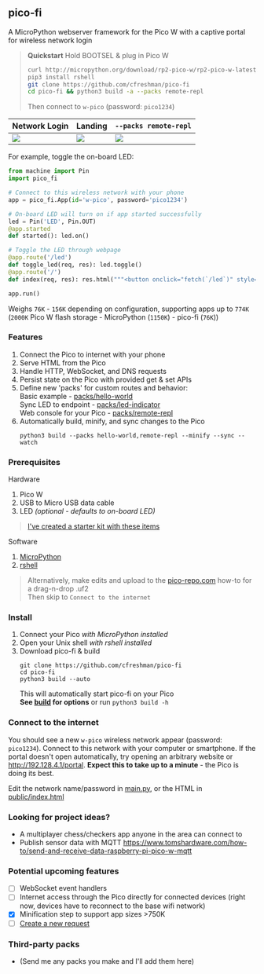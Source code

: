 ## pico-fi

A MicroPython webserver framework for the Pico W with a captive portal for wireless network login

> **Quickstart** Hold BOOTSEL & plug in Pico W  
> ```sh
> curl http://micropython.org/download/rp2-pico-w/rp2-pico-w-latest.uf2 > $([ $(uname) == Darwin ] && echo /Volumes || echo /media/$USER)/RPI-RP2/m.uf2
> pip3 install rshell
> git clone https://github.com/cfreshman/pico-fi
> cd pico-fi && python3 build -a --packs remote-repl
> ```
> Then connect to `w-pico` (password: `pico1234`)  

| Network Login | Landing | `--packs remote-repl` |
| --- | --- | --- |
| ![](https://freshman.dev/api/file/public-pico-fi-portal-1.png) | ![](https://freshman.dev/api/file/public-pico-fi-default-index.png) | ![](https://freshman.dev/api/file/public-pico-remote-repl-mobile.png) |

For example, toggle the on-board LED:
```python
from machine import Pin
import pico_fi

# Connect to this wireless network with your phone
app = pico_fi.App(id='w-pico', password='pico1234')

# On-board LED will turn on if app started successfully
led = Pin('LED', Pin.OUT)
@app.started
def started(): led.on() 

# Toggle the LED through webpage
@app.route('/led')
def toggle_led(req, res): led.toggle()
@app.route('/')
def index(req, res): res.html("""<button onclick="fetch(`/led`)" style="font-size:20vw">TOGGLE</button>""")

app.run()
```

Weighs `76K` - `156K` depending on configuration, supporting apps up to `774K`  
(`2000K` Pico W flash storage - MicroPython (`1150K`) - pico-fi (`76K`))


### Features
1. Connect the Pico to internet with your phone
1. Serve HTML from the Pico
1. Handle HTTP, WebSocket, and DNS requests
1. Persist state on the Pico with provided get & set APIs
1. Define new 'packs' for custom routes and behavior:  
   Basic example - [packs/hello-world](./src/packs/hello-world/__init__.py)  
   Sync LED to endpoint - [packs/led-indicator](./src/packs/led-indicator)  
   Web console for your Pico - [packs/remote-repl](./src/packs/remote-repl)  
1. Automatically build, minify, and sync changes to the Pico
   ```
   python3 build --packs hello-world,remote-repl --minify --sync --watch
   ```
   

### Prerequisites

Hardware
1. Pico W
1. USB to Micro USB data cable
1. LED _(optional - defaults to on-board LED)_
> [I've created a starter kit with these items](https://pico-repo/starter)  

Software
1. [MicroPython](https://www.raspberrypi.com/documentation/microcontrollers/micropython.html#drag-and-drop-micropython)
1. [rshell](https://github.com/dhylands/rshell)
> Alternatively, make edits and upload to the [pico-repo.com](https://pico-repo.com) how-to for a drag-n-drop .uf2  
> Then skip to `Connect to the internet`


### Install

1. Connect your Pico *with MicroPython installed*
1. Open your Unix shell *with rshell installed*
1. Download pico-fi & build
   ```
   git clone https://github.com/cfreshman/pico-fi
   cd pico-fi
   python3 build --auto
   ```
   This will automatically start pico-fi on your Pico  
   **See [build](./build/__main__.py) for options** or run `python3 build -h`

### Connect to the internet
You should see a new `w-pico` wireless network appear (password: `pico1234`). Connect to this network with your computer or smartphone. If the portal doesn't open automatically, try opening an arbitrary website or http://192.128.4.1/portal. **Expect this to take up to a minute** - the Pico is doing its best.

Edit the network name/password in [main.py](./src/main.py), or the HTML in [public/index.html](./src/public/index.html)

### Looking for project ideas?
* A multiplayer chess/checkers app anyone in the area can connect to
* Publish sensor data with MQTT https://www.tomshardware.com/how-to/send-and-receive-data-raspberry-pi-pico-w-mqtt

### Potential upcoming features
- [ ] WebSocket event handlers
- [ ] Internet access through the Pico directly for connected devices (right now, devices have to reconnect to the base wifi network)
- [x] Minification step to support app sizes >750K
- [ ] [Create a new request](https://github.com/cfreshman/cfreshman/issues/new/choose)

### Third-party packs
* (Send me any packs you make and I'll add them here)
